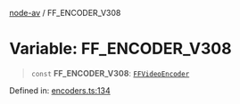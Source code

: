 [node-av](../globals.md) / FF\_ENCODER\_V308

# Variable: FF\_ENCODER\_V308

> `const` **FF\_ENCODER\_V308**: [`FFVideoEncoder`](../type-aliases/FFVideoEncoder.md)

Defined in: [encoders.ts:134](https://github.com/seydx/av/blob/f8631fc881b394300b1479f511d55cf1c370a87f/src/constants/encoders.ts#L134)
